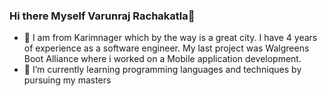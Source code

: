 ### Hi there Myself Varunraj Rachakatla👋

<!--
**varunrachakatla/varunrachakatla** is a ✨ _special_ ✨ repository because its `README.md` (this file) appears on your GitHub profile.

Here are some ideas to get you started:

- 🔭 I’m currently working on ...
- 🌱 I’m currently learning ...
- 👯 I’m looking to collaborate on ...
- 🤔 I’m looking for help with ...
- 💬 Ask me about ...
- 📫 How to reach me: ...
- 😄 Pronouns: ...
- ⚡ Fun fact: ...
-->

- 🔭 I am from Karimnager which by the way is a great city. I have 4 years of experience as a software engineer. My last project was Walgreens Boot Alliance where i worked on a Mobile application development.
- 🌱 I’m currently learning programming languages and techniques by pursuing my masters

